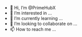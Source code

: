 - 👋 Hi, I’m @PrimeHubX
- 👀 I’m interested in ...
- 🌱 I’m currently learning ...
- 💞️ I’m looking to collaborate on ...
- 📫 How to reach me ...

<!---
PrimeHubX/PrimeHubX is a ✨ special ✨ repository because its `README.md` (this file) appears on your GitHub profile.
You can click the Preview link to take a look at your changes.
--->
